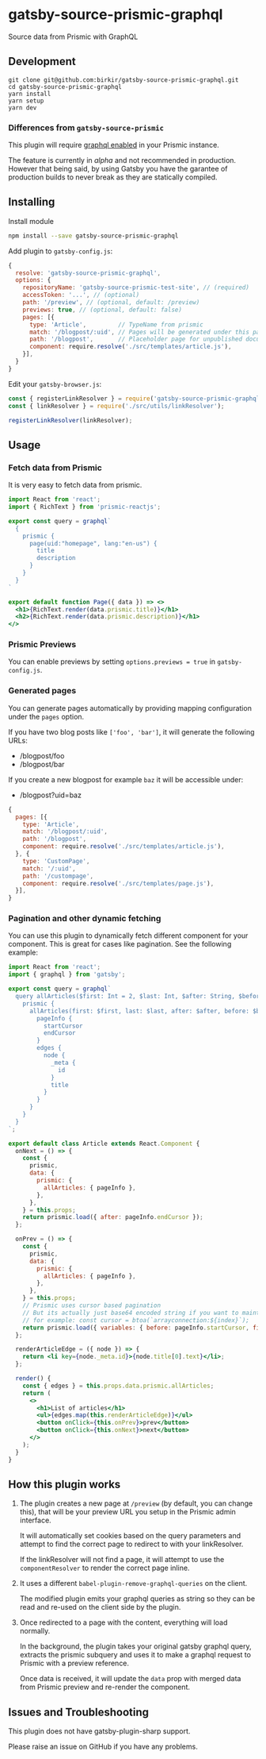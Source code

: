 # gatsby-source-prismic-graphql

Source data from Prismic with GraphQL

## Development

```
git clone git@github.com:birkir/gatsby-source-prismic-graphql.git
cd gatsby-source-prismic-graphql
yarn install
yarn setup
yarn dev
```

### Differences from `gatsby-source-prismic`

This plugin will require [graphql enabled](https://prismic.io/blog/graphql-api-alpha-release) in your Prismic instance.

The feature is currently in _alpha_ and not recommended in production. However that being said, by using Gatsby you have the garantee of production builds to never break as they are
statically compiled.

## Installing

Install module

```bash
npm install --save gatsby-source-prismic-graphql
```

Add plugin to `gatsby-config.js`:

```js
{
  resolve: 'gatsby-source-prismic-graphql',
  options: {
    repositoryName: 'gatsby-source-prismic-test-site', // (required)
    accessToken: '...', // (optional)
    path: '/preview', // (optional, default: /preview)
    previews: true, // (optional, default: false)
    pages: [{
      type: 'Article',         // TypeName from prismic
      match: '/blogpost/:uid', // Pages will be generated under this pattern
      path: '/blogpost',       // Placeholder page for unpublished documents
      component: require.resolve('./src/templates/article.js'),
    }],
  }
}
```

Edit your `gatsby-browser.js`:

```js
const { registerLinkResolver } = require('gatsby-source-prismic-graphql');
const { linkResolver } = require('./src/utils/linkResolver');

registerLinkResolver(linkResolver);
```

## Usage

### Fetch data from Prismic

It is very easy to fetch data from prismic.

```jsx
import React from 'react';
import { RichText } from 'prismic-reactjs';

export const query = graphql`
  {
    prismic {
      page(uid:"homepage", lang:"en-us") {
        title
        description
      }
    }
  }
`

export default function Page({ data }) => <>
  <h1>{RichText.render(data.prismic.title)}</h1>
  <h2>{RichText.render(data.prismic.description)}</h1>
</>
```

### Prismic Previews

You can enable previews by setting `options.previews = true` in `gatsby-config.js`.

### Generated pages

You can generate pages automatically by providing mapping configuration under the `pages` option.

If you have two blog posts like `['foo', 'bar']`, it will generate the following URLs:

- /blogpost/foo
- /blogpost/bar

If you create a new blogpost for example `baz` it will be accessible under:

- /blogpost?uid=baz

```js
{
  pages: [{
    type: 'Article',
    match: '/blogpost/:uid',
    path: '/blogpost',
    component: require.resolve('./src/templates/article.js'),
  }, {
    type: 'CustomPage',
    match: '/:uid',
    path: '/custompage',
    component: require.resolve('./src/templates/page.js'),
  }],
}
```

### Pagination and other dynamic fetching

You can use this plugin to dynamically fetch different component for your component. This is great for cases like pagination. See the following example:

```jsx
import React from 'react';
import { graphql } from 'gatsby';

export const query = graphql`
  query allArticles($first: Int = 2, $last: Int, $after: String, $before: String) {
    prismic {
      allArticles(first: $first, last: $last, after: $after, before: $before) {
        pageInfo {
          startCursor
          endCursor
        }
        edges {
          node {
            _meta {
              id
            }
            title
          }
        }
      }
    }
  }
`;

export default class Article extends React.Component {
  onNext = () => {
    const {
      prismic,
      data: {
        prismic: {
          allArticles: { pageInfo },
        },
      },
    } = this.props;
    return prismic.load({ after: pageInfo.endCursor });
  };

  onPrev = () => {
    const {
      prismic,
      data: {
        prismic: {
          allArticles: { pageInfo },
        },
      },
    } = this.props;
    // Prismic uses cursor based pagination
    // But its actually just base64 encoded string if you want to maintain your own page state.
    // for example: const cursor = btoa(`arrayconnection:${index}`);
    return prismic.load({ variables: { before: pageInfo.startCursor, first: null, last: 2 } });
  };

  renderArticleEdge = ({ node }) => {
    return <li key={node._meta.id}>{node.title[0].text}</li>;
  };

  render() {
    const { edges } = this.props.data.prismic.allArticles;
    return (
      <>
        <h1>List of articles</h1>
        <ul>{edges.map(this.renderArticleEdge)}</ul>
        <button onClick={this.onPrev}>prev</button>
        <button onClick={this.onNext}>next</button>
      </>
    );
  }
}
```

## How this plugin works

1. The plugin creates a new page at `/preview` (by default, you can change this), that will be your preview URL you setup in the Prismic admin interface.

   It will automatically set cookies based on the query parameters and attempt to find the correct page to redirect to with your linkResolver.

   If the linkResolver will not find a page, it will attempt to use the `componentResolver` to render the correct page inline.

2. It uses a different `babel-plugin-remove-graphql-queries` on the client.

   The modified plugin emits your graphql queries as string so they can be read and re-used on the client side by the plugin.

3. Once redirected to a page with the content, everything will load normally.

   In the background, the plugin takes your original gatsby graphql query, extracts the prismic subquery and uses it to make a graphql request to Prismic with a preview reference.

   Once data is received, it will update the `data` prop with merged data from Prismic preview and re-render the component.

## Issues and Troubleshooting

This plugin does not have gatsby-plugin-sharp support.

Please raise an issue on GitHub if you have any problems.
